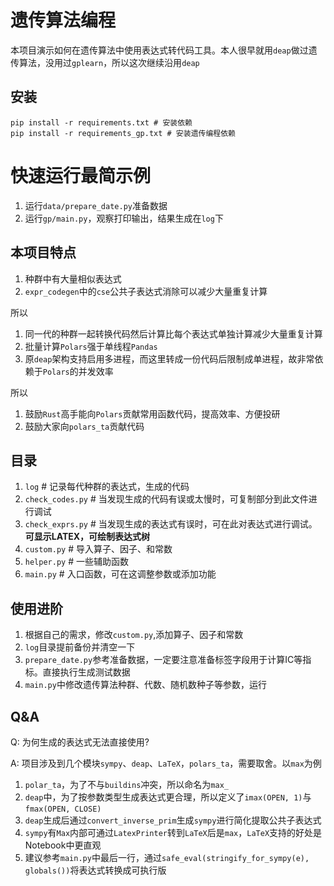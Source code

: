 # 遗传算法编程

本项目演示如何在遗传算法中使用表达式转代码工具。本人很早就用`deap`做过遗传算法，没用过`gplearn`，所以这次继续沿用`deap`

## 安装

```commandline
pip install -r requirements.txt # 安装依赖
pip install -r requirements_gp.txt # 安装遗传编程依赖
```

# 快速运行最简示例

1. 运行`data/prepare_date.py`准备数据
2. 运行`gp/main.py`，观察打印输出，结果生成在`log`下

## 本项目特点

1. 种群中有大量相似表达式
2. `expr_codegen`中的`cse`公共子表达式消除可以减少大量重复计算

所以

1. 同一代的种群一起转换代码然后计算比每个表达式单独计算减少大量重复计算
2. 批量计算`Polars`强于单线程`Pandas`
3. 原`deap`架构支持启用多进程，而这里转成一份代码后限制成单进程，故非常依赖于`Polars`的并发效率

所以

1. 鼓励`Rust`高手能向`Polars`贡献常用函数代码，提高效率、方便投研
2. 鼓励大家向`polars_ta`贡献代码

## 目录

1. `log` # 记录每代种群的表达式，生成的代码
2. `check_codes.py` # 当发现生成的代码有误或太慢时，可复制部分到此文件进行调试
3. `check_exprs.py` # 当发现生成的表达式有误时，可在此对表达式进行调试。**可显示LATEX，可绘制表达式树**
4. `custom.py` # 导入算子、因子、和常数
5. `helper.py` # 一些辅助函数
6. `main.py` # 入口函数，可在这调整参数或添加功能

## 使用进阶

1. 根据自己的需求，修改`custom.py`,添加算子、因子和常数
2. `log`目录提前备份并清空一下
3. `prepare_date.py`参考准备数据，一定要注意准备标签字段用于计算IC等指标。直接执行生成测试数据
4. `main.py`中修改遗传算法种群、代数、随机数种子等参数，运行

## Q&A

Q: 为何生成的表达式无法直接使用?

A: 项目涉及到几个模块`sympy`、`deap`、`LaTeX`，`polars_ta`，需要取舍。以`max`为例

1. `polar_ta`，为了不与`buildins`冲突，所以命名为`max_`
2. `deap`中，为了按参数类型生成表达式更合理，所以定义了`imax(OPEN, 1)`与`fmax(OPEN, CLOSE)`
3. `deap`生成后通过`convert_inverse_prim`生成`sympy`进行简化提取公共子表达式
4. `sympy`有`Max`内部可通过`LatexPrinter`转到`LaTeX`后是`max`，`LaTeX`支持的好处是Notebook中更直观
5. 建议参考`main.py`中最后一行，通过`safe_eval(stringify_for_sympy(e), globals())`将表达式转换成可执行版